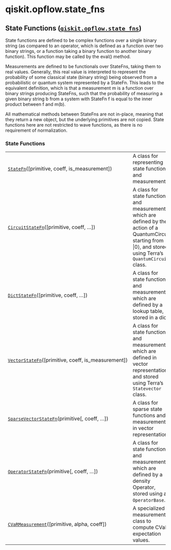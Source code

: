 <span id="qiskit-opflow-state-fns" />

# qiskit.opflow\.state\_fns

## State Functions ([`qiskit.opflow.state_fns`](#module-qiskit.opflow.state_fns "qiskit.opflow.state_fns"))

State functions are defined to be complex functions over a single binary string (as compared to an operator, which is defined as a function over two binary strings, or a function taking a binary function to another binary function). This function may be called by the eval() method.

Measurements are defined to be functionals over StateFns, taking them to real values. Generally, this real value is interpreted to represent the probability of some classical state (binary string) being observed from a probabilistic or quantum system represented by a StateFn. This leads to the equivalent definition, which is that a measurement m is a function over binary strings producing StateFns, such that the probability of measuring a given binary string b from a system with StateFn f is equal to the inner product between f and m(b).

<Admonition title="Note" type="note">
  All mathematical methods between StateFns are not in-place, meaning that they return a new object, but the underlying primitives are not copied.
</Admonition>

<Admonition title="Note" type="note">
  State functions here are not restricted to wave functions, as there is no requirement of normalization.
</Admonition>

### State Functions

|                                                                                                                                            |                                                                                                                                                                       |
| ------------------------------------------------------------------------------------------------------------------------------------------ | --------------------------------------------------------------------------------------------------------------------------------------------------------------------- |
| [`StateFn`](qiskit.opflow.state_fns.StateFn "qiskit.opflow.state_fns.StateFn")(\[primitive, coeff, is\_measurement])                       | A class for representing state functions and measurements.                                                                                                            |
| [`CircuitStateFn`](qiskit.opflow.state_fns.CircuitStateFn "qiskit.opflow.state_fns.CircuitStateFn")(\[primitive, coeff, …])                | A class for state functions and measurements which are defined by the action of a QuantumCircuit starting from \|0⟩, and stored using Terra’s `QuantumCircuit` class. |
| [`DictStateFn`](qiskit.opflow.state_fns.DictStateFn "qiskit.opflow.state_fns.DictStateFn")(\[primitive, coeff, …])                         | A class for state functions and measurements which are defined by a lookup table, stored in a dict.                                                                   |
| [`VectorStateFn`](qiskit.opflow.state_fns.VectorStateFn "qiskit.opflow.state_fns.VectorStateFn")(\[primitive, coeff, is\_measurement])     | A class for state functions and measurements which are defined in vector representation, and stored using Terra’s `Statevector` class.                                |
| [`SparseVectorStateFn`](qiskit.opflow.state_fns.SparseVectorStateFn "qiskit.opflow.state_fns.SparseVectorStateFn")(primitive\[, coeff, …]) | A class for sparse state functions and measurements in vector representation.                                                                                         |
| [`OperatorStateFn`](qiskit.opflow.state_fns.OperatorStateFn "qiskit.opflow.state_fns.OperatorStateFn")(primitive\[, coeff, …])             | A class for state functions and measurements which are defined by a density Operator, stored using an `OperatorBase`.                                                 |
| [`CVaRMeasurement`](qiskit.opflow.state_fns.CVaRMeasurement "qiskit.opflow.state_fns.CVaRMeasurement")(\[primitive, alpha, coeff])         | A specialized measurement class to compute CVaR expectation values.                                                                                                   |
